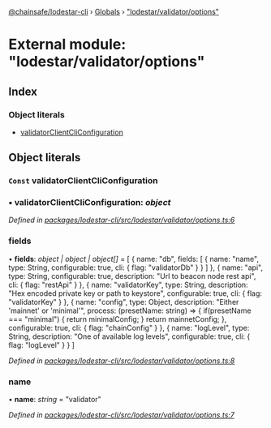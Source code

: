 [@chainsafe/lodestar-cli](../README.md) › [Globals](../globals.md) › ["lodestar/validator/options"](_lodestar_validator_options_.md)

# External module: "lodestar/validator/options"

## Index

### Object literals

* [validatorClientCliConfiguration](_lodestar_validator_options_.md#const-validatorclientcliconfiguration)

## Object literals

### `Const` validatorClientCliConfiguration

### ▪ **validatorClientCliConfiguration**: *object*

*Defined in [packages/lodestar-cli/src/lodestar/validator/options.ts:6](https://github.com/ChainSafe/lodestar/blob/16dbdb2e2/packages/lodestar-cli/src/lodestar/validator/options.ts#L6)*

###  fields

• **fields**: *object | object | object[]* = [
    {
      name: "db",
      fields: [
        {
          name: "name",
          type: String,
          configurable: true,
          cli: {
            flag: "validatorDb"
          }
        }
      ]
    },
    {
      name: "api",
      type: String,
      configurable: true,
      description: "Url to beacon node rest api",
      cli: {
        flag: "restApi"
      }
    },
    {
      name: "validatorKey",
      type: String,
      description: "Hex encoded private key or path to keystore",
      configurable: true,
      cli: {
        flag: "validatorKey"
      }
    },
    {
      name: "config",
      type: Object,
      description: "Either 'mainnet' or 'minimal'",
      process: (presetName: string) => {
        if(presetName === "minimal") {
          return minimalConfig;
        }
        return mainnetConfig;
      },
      configurable: true,
      cli: {
        flag: "chainConfig"
      }
    },
    {
      name: "logLevel",
      type: String,
      description: "One of available log levels",
      configurable: true,
      cli: {
        flag: "logLevel"
      }
    }
  ]

*Defined in [packages/lodestar-cli/src/lodestar/validator/options.ts:8](https://github.com/ChainSafe/lodestar/blob/16dbdb2e2/packages/lodestar-cli/src/lodestar/validator/options.ts#L8)*

###  name

• **name**: *string* = "validator"

*Defined in [packages/lodestar-cli/src/lodestar/validator/options.ts:7](https://github.com/ChainSafe/lodestar/blob/16dbdb2e2/packages/lodestar-cli/src/lodestar/validator/options.ts#L7)*
